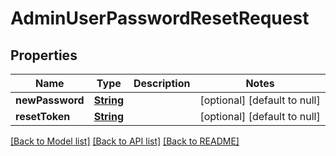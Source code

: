 # AdminUserPasswordResetRequest
## Properties

Name | Type | Description | Notes
------------ | ------------- | ------------- | -------------
**newPassword** | [**String**](string.md) |  | [optional] [default to null]
**resetToken** | [**String**](string.md) |  | [optional] [default to null]

[[Back to Model list]](../README.md#documentation-for-models) [[Back to API list]](../README.md#documentation-for-api-endpoints) [[Back to README]](../README.md)

